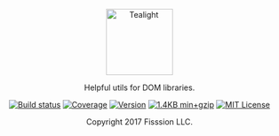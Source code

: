 
<p align="center">
	<img src="https://jlmak.es/logos/svg/tealight.svg" alt="Tealight" width="120">
</p>

<p align="center">Helpful utils for DOM libraries.</p>

<p align="center">
	<a href="https://travis-ci.org/jlmakes/tealight"><img src="https://img.shields.io/travis/jlmakes/tealight.svg" alt="Build status"></a>
	<a href="https://coveralls.io/github/jlmakes/tealight"><img src="https://img.shields.io/coveralls/jlmakes/tealight.svg" alt="Coverage"></a>
	<a href="https://www.npmjs.com/package/tealight"><img src="https://img.shields.io/npm/v/tealight.svg" alt="Version"></a>
	<a href="https://github.com/jlmakes/tealight/blob/master/src/index.js"><img src="https://img.shields.io/badge/min+gzip-1.4KB-blue.svg" alt="1.4KB min+gzip"></a>
	<a href="https://github.com/jlmakes/tealight/blob/master/LICENSE"><img src="https://img.shields.io/badge/license-MIT-dd4d84.svg" alt="MIT License"></a>
</p>

<p align="center">
	Copyright 2017 Fisssion LLC.
</p>
